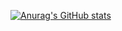 [![Anurag's GitHub stats](https://github-readme-stats.vercel.app/api?username=sananirajabov)](https://github.com/anuraghazra/github-readme-stats)
